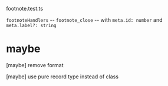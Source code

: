 footnote.test.ts

`footnoteHandlers` -- `footnote_close` -- with `meta.id: number` and `meta.label?: string`

# maybe

[maybe] remove format

[maybe] use pure record type instead of class
